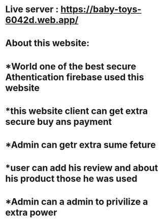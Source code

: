 # Live server :  https://baby-toys-6042d.web.app/
# About this website:
# *World one of the best secure Athentication firebase used this website 
# *this website client can get extra secure buy ans payment
# *Admin can getr extra sume feture
# *user can add his review and about his product those he was used
# *Admin can a admin to privilize a extra power

